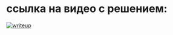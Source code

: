 # ссылка на видео с решением:

[![writeup](https://img.youtube.com/vi/OcNxvBnx5dM/maxresdefault.jpg)](https://www.youtube.com/watch?v=OcNxvBnx5dM)
